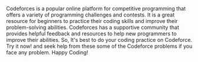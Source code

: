 Codeforces is a popular online platform for competitive programming that offers a variety of programming challenges and contests.
It is a great resource for beginners to practice their coding skills and improve their problem-solving abilities. Codeforces has a
supportive community that provides helpful feedback and resources to help new programmers to improve their abilities. So, It's best 
to do your coding practice on Codeforce. Try it now! and seek help from these some of the Codeforce problems if you face any problem.
Happy Coding!
